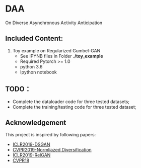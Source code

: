 # DAA
On Diverse Asynchronous Activity Anticipation

## Included Content:
1. Toy example on Regularized Gumbel-GAN
    * See IPYNB files in Folder **./toy_example**	
    * Required Pytorch >= 1.0
    * python 3.6
    * Ipython notebook    

## TODO：
* Complete the dataloader code for three tested datasets;
* Complete the training/testing code for three tested dataset;
    
## Acknowledgement
This project is inspired by following papers:
* [ICLR2019-DSGAN](https://github.com/maga33/DSGAN)
* [CVPR2019-Normliazed Diversification](https://github.com/B1ueber2y/NDiv)
* [ICLR2019-RelGAN](https://github.com/weilinie/RelGAN)
* [CVPR18](https://github.com/yabufarha/anticipating-activities)
